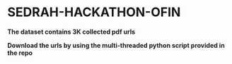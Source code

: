 # SEDRAH-HACKATHON-OFIN


**The dataset contains 3K collected pdf urls**


**Download the urls by using the multi-threaded python script provided in the repo**
